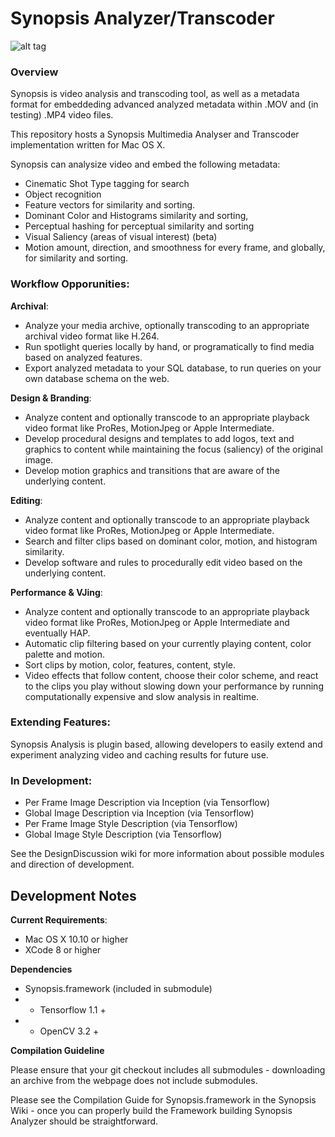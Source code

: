 
# Synopsis Analyzer/Transcoder

![alt tag](https://dl.dropboxusercontent.com/u/42612525/SynopsisRTF/MainUI.png)


### Overview

Synopsis is video analysis and transcoding tool, as well as a metadata format for embeddeding advanced analyzed metadata within .MOV and (in testing) .MP4 video files. 

This repository hosts a Synopsis Multimedia Analyser and Transcoder implementation written for Mac OS X.

Synopsis can analysize video and embed the following metadata:

* Cinematic Shot Type tagging for search
* Object recognition
* Feature vectors for similarity and sorting.
* Dominant Color and Histograms similarity and sorting,
* Perceptual hashing for perceptual similarity and sorting
* Visual Saliency (areas of visual interest) (beta)
* Motion amount, direction, and smoothness for every frame, and globally, for similarity and sorting.

### Workflow Opporunities:

**Archival**: 
* Analyze your media archive, optionally transcoding to an appropriate archival video format like H.264.
* Run spotlight queries locally by hand, or programatically to find media based on analyzed features.
* Export analyzed metadata to your SQL database, to run queries on your own database schema on the web.

**Design & Branding**:
* Analyze content and optionally transcode to an appropriate playback video format like ProRes, MotionJpeg or Apple Intermediate.
* Develop procedural designs and templates to add logos, text and graphics to content while maintaining the focus (saliency) of the original image.
* Develop motion graphics and transitions that are aware of the underlying content.

**Editing**:
* Analyze content and optionally transcode to an appropriate playback video format like ProRes, MotionJpeg or Apple Intermediate.
* Search and filter clips based on dominant color, motion, and histogram similarity.
* Develop software and rules to procedurally edit video based on the underlying content.

**Performance & VJing**:
* Analyze content and optionally transcode to an appropriate playback video format like ProRes, MotionJpeg or Apple Intermediate and eventually HAP.
* Automatic clip filtering based on your currently playing content, color palette and motion.
* Sort clips by motion, color, features, content, style.
* Video effects that follow content, choose their color scheme, and react to the clips you play without slowing down your performance by running computationally expensive and slow analysis in realtime.

### Extending Features:

Synopsis Analysis is plugin based, allowing developers to easily extend and experiment analyzing video and caching results for future use.

### In Development:

* Per Frame Image Description via Inception (via Tensorflow)
* Global Image Description via Inception (via Tensorflow)
* Per Frame Image Style Description (via Tensorflow)
* Global Image Style Description (via Tensorflow)

See the DesignDiscussion wiki for more information about possible modules and direction of development.

## Development Notes

**Current Requirements**:
* Mac OS X 10.10 or higher
* XCode 8 or higher

**Dependencies**
* Synopsis.framework (included in submodule)
* * Tensorflow 1.1 +
* * OpenCV 3.2 +

**Compilation Guideline**

Please ensure that your git checkout includes all submodules - downloading an archive from the webpage does not include submodules. 

Please see the Compilation Guide for Synopsis.framework in the Synopsis Wiki - once you can properly build the Framework building Synopsis Analyzer should be straightforward.


